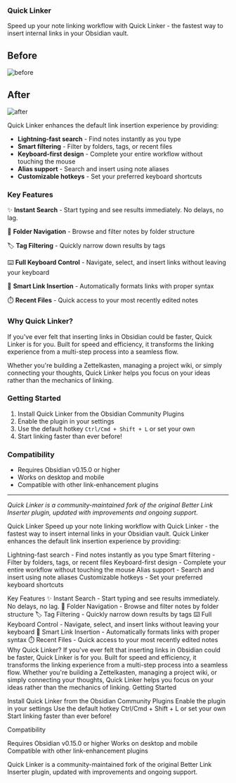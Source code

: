 ### Quick Linker

Speed up your note linking workflow with Quick Linker - the fastest way to insert internal links in your Obsidian vault.

## Before

![before](https://user-images.githubusercontent.com/105465034/173254092-ee8c77d2-8184-4de5-9bd8-72fb037b5ea1.gif)

## After

![after](https://user-images.githubusercontent.com/105465034/173254099-16e35e1a-dcff-4d08-87ac-0c5813d0480b.gif)

Quick Linker enhances the default link insertion experience by providing:

- **Lightning-fast search** - Find notes instantly as you type
- **Smart filtering** - Filter by folders, tags, or recent files  
- **Keyboard-first design** - Complete your entire workflow without touching the mouse
- **Alias support** - Search and insert using note aliases
- **Customizable hotkeys** - Set your preferred keyboard shortcuts

### Key Features

✨ **Instant Search** - Start typing and see results immediately. No delays, no lag.

📁 **Folder Navigation** - Browse and filter notes by folder structure

🏷️ **Tag Filtering** - Quickly narrow down results by tags

⌨️ **Full Keyboard Control** - Navigate, select, and insert links without leaving your keyboard

🔗 **Smart Link Insertion** - Automatically formats links with proper syntax

⏱️ **Recent Files** - Quick access to your most recently edited notes

### Why Quick Linker?

If you've ever felt that inserting links in Obsidian could be faster, Quick Linker is for you. Built for speed and efficiency, it transforms the linking experience from a multi-step process into a seamless flow.

Whether you're building a Zettelkasten, managing a project wiki, or simply connecting your thoughts, Quick Linker helps you focus on your ideas rather than the mechanics of linking.

### Getting Started

1. Install Quick Linker from the Obsidian Community Plugins
2. Enable the plugin in your settings
3. Use the default hotkey `Ctrl/Cmd + Shift + L` or set your own
4. Start linking faster than ever before!

### Compatibility

- Requires Obsidian v0.15.0 or higher
- Works on desktop and mobile
- Compatible with other link-enhancement plugins

---

*Quick Linker is a community-maintained fork of the original Better Link Inserter plugin, updated with improvements and ongoing support.*

Quick Linker
Speed up your note linking workflow with Quick Linker - the fastest way to insert internal links in your Obsidian vault.
Quick Linker enhances the default link insertion experience by providing:

Lightning-fast search - Find notes instantly as you type
Smart filtering - Filter by folders, tags, or recent files
Keyboard-first design - Complete your entire workflow without touching the mouse
Alias support - Search and insert using note aliases
Customizable hotkeys - Set your preferred keyboard shortcuts

Key Features
✨ Instant Search - Start typing and see results immediately. No delays, no lag.
📁 Folder Navigation - Browse and filter notes by folder structure
🏷️ Tag Filtering - Quickly narrow down results by tags
⌨️ Full Keyboard Control - Navigate, select, and insert links without leaving your keyboard
🔗 Smart Link Insertion - Automatically formats links with proper syntax
⏱️ Recent Files - Quick access to your most recently edited notes
Why Quick Linker?
If you've ever felt that inserting links in Obsidian could be faster, Quick Linker is for you. Built for speed and efficiency, it transforms the linking experience from a multi-step process into a seamless flow.
Whether you're building a Zettelkasten, managing a project wiki, or simply connecting your thoughts, Quick Linker helps you focus on your ideas rather than the mechanics of linking.
Getting Started

Install Quick Linker from the Obsidian Community Plugins
Enable the plugin in your settings
Use the default hotkey Ctrl/Cmd + Shift + L or set your own
Start linking faster than ever before!

Compatibility

Requires Obsidian v0.15.0 or higher
Works on desktop and mobile
Compatible with other link-enhancement plugins


Quick Linker is a community-maintained fork of the original Better Link Inserter plugin, updated with improvements and ongoing support.
